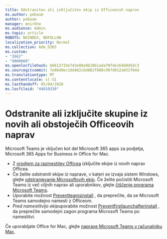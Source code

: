 ```yaml
---
title: Odstranitev ali izključitev ekip iz Officeovih naprav
ms.author: pebaum
author: pebaum
manager: mnirkhe
ms.audience: Admin
ms.topic: article
ROBOTS: NOINDEX, NOFOLLOW
localization_priority: Normal
ms.collection: Adm_O365
ms.custom:
- "2662"
- "9000660"
ms.openlocfilehash: b6613733e743e08a9b18b1ada70fde164b0d5dc3
ms.sourcegitcommit: 7e06d9ec1dd462cbd882f088c997d012a032f04d
ms.translationtype: MT
ms.contentlocale: sl-SI
ms.lasthandoff: 05/04/2020
ms.locfileid: "44010330"
---
```

# <a name="uninstall-or-exclude-teams-from-new-or-existing-office-installations"></a>Odstranite ali izključite skupine iz novih ali obstoječih Officeovih naprav

Microsoft Teams je vključen kot del Microsoft 365 apps za podjetja, Microsoft 365 Apps for Business in Office for Mac.

- Z [orodjem za razmestitev Officea](https://docs.microsoft.com/deployoffice/teams-install#how-to-exclude-microsoft-teams-from-new-installations-of-microsoft-365-apps) izključite ekipe iz novih naprav Officea.
- Če želite *odstraniti* ekipe iz naprave, v kateri se izvaja sistem Windows, glejte [odstranjevanje Microsoftovih ekip](https://support.office.com/article/3b159754-3c26-4952-abe7-57d27f5f4c81). Če želite počistiti Microsoft Teams iz več ciljnih naprav ali uporabnikov, glejte [čiščenje programa Microsoft Teams](https://docs.microsoft.com/microsoftteams/scripts/powershell-script-teams-deployment-clean-up).
- Uporabite možnost [Preventteamsinstall](https://docs.microsoft.com/deployoffice/teams-install#use-group-policy-to-control-the-installation-of-microsoft-teams
) , da preprečite, da se Microsoft Teams samodejno namesti z Officeom.
- *Pred namestitvijo ekip*uporabite možnost [Preventfirstlaunchafterinstall](https://docs.microsoft.com/deployoffice/teams-install#use-group-policy-to-prevent-microsoft-teams-from-starting-automatically-after-installation) , da preprečite samodejni zagon programa Microsoft Teams po namestitvi.

Če uporabljate Office for Mac, glejte [naprave Microsoft Teams v računalniku Mac](https://docs.microsoft.com/deployoffice/teams-install#microsoft-teams-installations-on-a-mac).